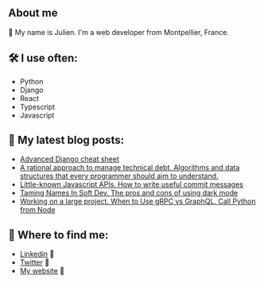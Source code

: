 ## About me

👋 My name is Julien. I'm a web developer from Montpellier, France.

## 🛠️ I use often:

- Python
- Django
- React
- Typescript
- Javascript

## 📝 My latest blog posts:

<!--START_SECTION:feed-->
* [Advanced Django cheat sheet](https://julienc.net/posts/django-cheatsheet)
* [A rational approach to manage technical debt. Algorithms and data structures that every programmer should aim to understand.](https://julienc.net/posts/manage-technical-debt)
* [Little-known Javascript APIs. How to write useful commit messages](https://julienc.net/posts/javascript-apis-git-commit-message-template)
* [Taming Names In Soft Dev. The pros and cons of using dark mode](https://julienc.net/posts/taming-names-in-soft-dev-dark-mode)
* [Working on a large project. When to Use gRPC vs GraphQL. Call Python from Node](https://julienc.net/posts/grpc-graphql-node-python)
<!--END_SECTION:feed-->

## 📍 Where to find me:

- [Linkedin](https://www.linkedin.com/in/juliencortesi/) 👔
- [Twitter](https://twitter.com/serializers) 💬
- [My website](https://www.julienc.net) 🔗
